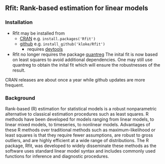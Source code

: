 Rfit: Rank-based estimation for linear models 
---------------------------------------------

### Installation ###
* Rfit may be installed from 
	* [CRAN](https://cran.r-project.org/) e.g. `install.packages('Rfit')`
	* [github](https://github.com/) e.g. `install_github('kloke/Rfit')` 
		* requires [devtools](https://cran.r-project.org/package=devtools)
* Rfit no longer requires the package [quantreg](https://cran.r-project.org/package=quantreg)
  The inital fit is now based on least squares to avoid additional dependencies.  One may still use quantreg to obtain the inital fit which will ensure the robustnesses of the result.

CRAN releases are about once a year while github updates are more frequent.

### Background ###
Rank-based (R) estimation for statistical models is a robust nonparametric alternative to classical estimation procedures such as least squares. R methods have been developed for models ranging from linear models, to linear mixed models, to timeseries, to nonlinear models. Advantages of these R methods over traditional methods such as maximum-likelihood or least squares is that they require fewer assumptions, are robust to gross outliers, and are highly efficient at a wide range of distributions. The R package, Rfit, was developed to widely disseminate these methods as the software uses standard linear model syntax and includes commonly used functions for inference and diagnostic procedures.


